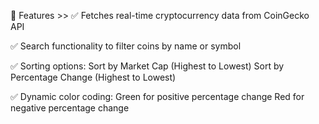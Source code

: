🚀 Features >>
✅ Fetches real-time cryptocurrency data from CoinGecko API

✅ Search functionality to filter coins by name or symbol

✅ Sorting options:
Sort by Market Cap (Highest to Lowest)
Sort by Percentage Change (Highest to Lowest)

✅ Dynamic color coding:
Green for positive percentage change
Red for negative percentage change
